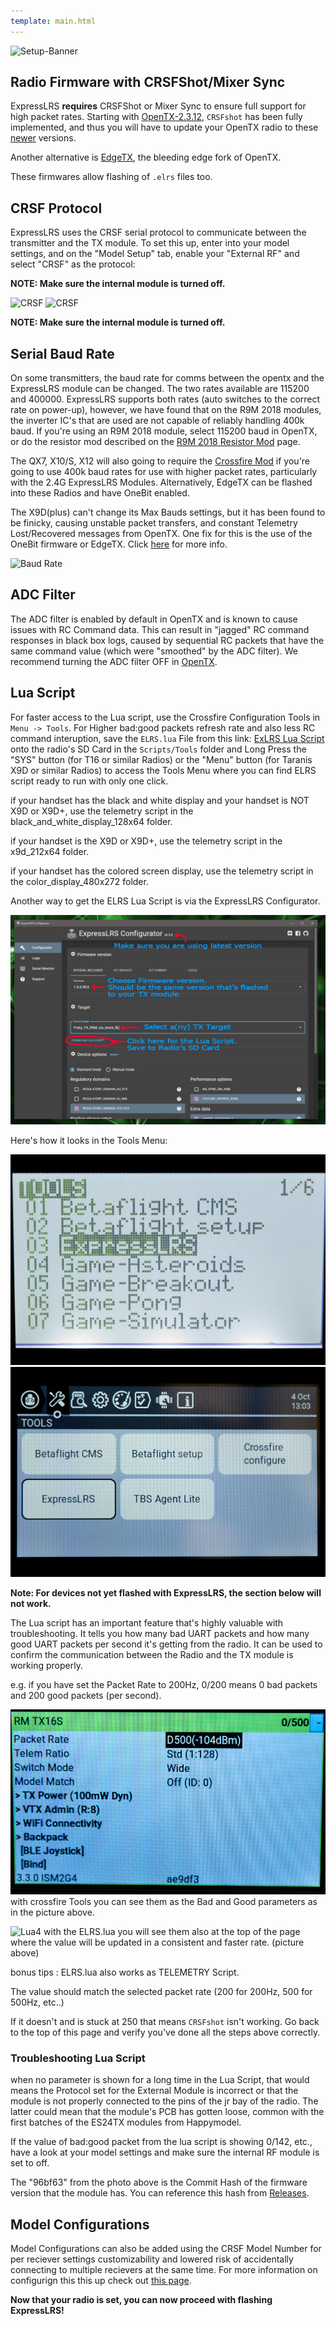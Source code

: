 ```yaml
---
template: main.html
---
```


![Setup-Banner](https://raw.githubusercontent.com/ExpressLRS/ExpressLRS-hardware/master/img/quick-start.png)

## Radio Firmware with CRSFShot/Mixer Sync

ExpressLRS **requires** CRSFShot or Mixer Sync to ensure full support for high packet rates. Starting with [OpenTX-2.3.12](https://www.open-tx.org/2021/06/14/opentx-2.3.12), `CRSFshot` has been fully implemented, and thus you will have to update your OpenTX radio to these [newer](https://www.open-tx.org/downloads.html#Releases23-ref) versions.

Another alternative is [EdgeTX](https://github.com/EdgeTX/edgetx/releases), the bleeding edge fork of OpenTX.

These firmwares allow flashing of `.elrs` files too.

## CRSF Protocol

ExpressLRS uses the CRSF serial protocol to communicate between the transmitter and the TX module. To set this up, enter into your model settings, and on the "Model Setup" tab, enable your "External RF" and select "CRSF" as the protocol:

**NOTE: Make sure the internal module is turned off.**

![CRSF](https://oscarliang.com/ctt/uploads/2018/03/setup-tbs-crossfire-tx-rx-micro-nano-taranis-betaflight-fc-internal-external-rf-mode.jpg)
![CRSF](https://oscarliang.com/ctt/uploads/2019/12/JUMPER-T16-EXTERNAL-RF-MODE-PROTOCOL-TBS-CROSSFIRE-CRSF.jpg)

**NOTE: Make sure the internal module is turned off.**

## Serial Baud Rate

On some transmitters, the baud rate for comms between the opentx and the ExpressLRS module can be changed. The two rates available are 115200 and 400000. ExpressLRS supports both rates (auto switches to the correct rate on power-up), however, we have found that on the R9M 2018 modules, the inverter IC's that are used are not capable of reliably handling 400k baud. If you're using an R9M 2018 module, select 115200 baud in OpenTX, or do the resistor mod described on the [R9M 2018 Resistor Mod](../../hardware/inverter-mod/) page.

The QX7, X10/S, X12 will also going to require the [Crossfire Mod](https://blog.seidel-philipp.de/fixed-inverter-mod-for-tbs-crossfire-and-frsky-qx7/) if you're going to use 400k baud rates for use with higher packet rates, particularly with the 2.4G ExpressLRS Modules. Alternatively, EdgeTX can be flashed into these Radios and have OneBit enabled.

The X9D(plus) can't change its Max Bauds settings, but it has been found to be finicky, causing unstable packet transfers, and constant Telemetry Lost/Recovered messages from OpenTX. One fix for this is the use of the OneBit firmware or EdgeTX. Click [here](../../hardware/x9d-troubleshooting) for more info.

![Baud Rate](https://fpvfrenzy.com/wp-content/uploads/2017/11/baud-rate.jpg)

## ADC Filter

The ADC filter is enabled by default in OpenTX and is known to cause issues with RC Command data. This can result in "jagged" RC command responses in black box logs, caused by sequential RC packets that have the same command value (which were "smoothed" by the ADC filter). We recommend turning the ADC filter OFF in [OpenTX](https://www.youtube.com/watch?v=ESr2H_EZ89Q).

## Lua Script

For faster access to the Lua script, use the Crossfire Configuration Tools in `Menu -> Tools`. For Higher bad:good packets refresh rate and also less RC command interuption, save the `ELRS.lua` File from this link: [ExLRS Lua Script](https://github.com/ExpressLRS/ExpressLRS/tree/master/src/lua) onto the radio's SD Card in the `Scripts/Tools` folder and Long Press the "SYS" button (for T16 or similar Radios) or the "Menu" button (for Taranis X9D or similar Radios) to access the Tools Menu where you can find ELRS script ready to run with only one click.

if your handset has the black and white display and your handset is NOT X9D or X9D+, use the telemetry script in the black_and_white_display_128x64 folder.

if your handset is the X9D or X9D+, use the telemetry script in the x9d_212x64 folder.

if your handset has the colored screen display, use the telemetry script in the color_display_480x272 folder.


Another way to get the ELRS Lua Script is via the ExpressLRS Configurator.

![LuaDL](../assets/images/lua.jpg)

Here's how it looks in the Tools Menu:

![Lua1](../assets/images/lua1.jpg)
![Lua2](../assets/images/lua2.jpg)

**Note: For devices not yet flashed with ExpressLRS, the section below will not work.**

The Lua script has an important feature that's highly valuable with troubleshooting. It tells you how many bad UART packets and how many good UART packets per second it's getting from the radio. It can be used to confirm the communication between the Radio and the TX module is working properly. 

e.g. if you have set the Packet Rate to 200Hz, 0/200 means 0 bad packets and 200 good packets (per second).

![Lua3](../assets/images/lua3.jpg)
with crossfire Tools you can see them as the Bad and Good parameters as in the picture above.


![Lua4](../assets/images/lua4.jpg)
with the ELRS.lua you will see them also at the top of the page where the value will be updated in a consistent and faster rate. (picture above)

bonus tips : ELRS.lua also works as TELEMETRY Script.

The value should match the selected packet rate (200 for 200Hz, 500 for 500Hz, etc..)

If it doesn't and is stuck at 250 that means `CRSFshot` isn't working. Go back to the top of this page and verify you've done all the steps above correctly.


### Troubleshooting Lua Script

when no parameter is shown for a long time in the Lua Script, that would means the Protocol set for the External Module is incorrect or that the module is not properly connected to the pins of the jr bay of the radio. The latter could mean that the module's PCB has gotten loose, common with the first batches of the ES24TX modules from Happymodel.

If the value of bad:good packet from the lua script is showing 0/142, etc., have a look at your model settings and make sure the internal RF module is set to off.

The "96bf63" from the photo above is the Commit Hash of the firmware version that the module has. You can reference this hash from [Releases](https://github.com/ExpressLRS/ExpressLRS/releases).

## Model Configurations

Model Configurations can also be added using the CRSF Model Number for per reciever settings customizability and lowered risk of accidentally connecting to multiple recievers at the same time. For more information on configurign this this up check out [this page](../../software/model-config-match/).

**Now that your radio is set, you can now proceed with flashing ExpressLRS!**